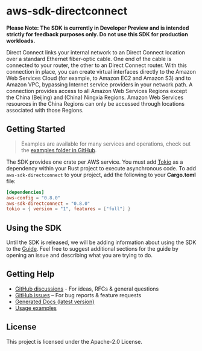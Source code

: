# aws-sdk-directconnect

**Please Note: The SDK is currently in Developer Preview and is intended strictly for
feedback purposes only. Do not use this SDK for production workloads.**

Direct Connect links your internal network to an Direct Connect location over a standard Ethernet fiber-optic cable. One end of the cable is connected to your router, the other to an Direct Connect router. With this connection in place, you can create virtual interfaces directly to the Amazon Web Services Cloud (for example, to Amazon EC2 and Amazon S3) and to Amazon VPC, bypassing Internet service providers in your network path. A connection provides access to all Amazon Web Services Regions except the China (Beijing) and (China) Ningxia Regions. Amazon Web Services resources in the China Regions can only be accessed through locations associated with those Regions.

## Getting Started

> Examples are available for many services and operations, check out the
> [examples folder in GitHub](https://github.com/awslabs/aws-sdk-rust/tree/main/examples).

The SDK provides one crate per AWS service. You must add [Tokio](https://crates.io/crates/tokio)
as a dependency within your Rust project to execute asynchronous code. To add `aws-sdk-directconnect` to
your project, add the following to your **Cargo.toml** file:

```toml
[dependencies]
aws-config = "0.8.0"
aws-sdk-directconnect = "0.8.0"
tokio = { version = "1", features = ["full"] }
```

## Using the SDK

Until the SDK is released, we will be adding information about using the SDK to the
[Guide](https://github.com/awslabs/aws-sdk-rust/blob/main/Guide.md). Feel free to suggest
additional sections for the guide by opening an issue and describing what you are trying to do.

## Getting Help

* [GitHub discussions](https://github.com/awslabs/aws-sdk-rust/discussions) - For ideas, RFCs & general questions
* [GitHub issues](https://github.com/awslabs/aws-sdk-rust/issues/new/choose) – For bug reports & feature requests
* [Generated Docs (latest version)](https://awslabs.github.io/aws-sdk-rust/)
* [Usage examples](https://github.com/awslabs/aws-sdk-rust/tree/main/examples)

## License

This project is licensed under the Apache-2.0 License.

